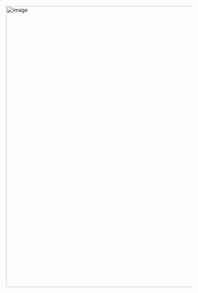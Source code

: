 <img width="763" alt="image" src="https://github.com/user-attachments/assets/3f8a06d1-dcca-4fa5-b202-c6ec4407c2bd" />
